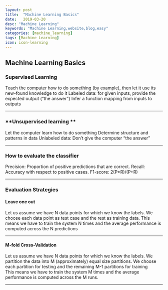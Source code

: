 ```yaml
---
layout: post
title:  "Machine Learning Basics"
date:   2019-03-20
desc: "Machine Learning"
keywords: "Machine Learning,website,blog,easy"
categories: [machine_learning]
tags: [Machine Learning]
icon: icon-learning
---
```

## Machine Learning Basics

### **Supervised Learning**

Teach the computer how to do something (by example), then let it use its new-found knowledge to do it
Labeled data: for given inputs, provide the expected output (“the answer”)
Infer a function mapping from inputs to outputs

***

### **Unsupervised learning **

Let the computer learn how to do something
Determine structure and patterns in data Unlabeled data: Don’t give the computer “the answer”

***

### **How to evaluate the classifier**

Precision: Proportion of positive predictions that are correct.
Recall: Accuracy with respect to positive cases.
F1-score:   2(P*R)/(P+R)

***

### **Evaluation Strategies**

#### Leave one out

Let us assume we have N data points for which we know the labels. We choose each data point as test case and the rest as training data. This means we have to train the system N times and the average performance is computed across the N predictions

***

#### M-fold Cross-Validation

Let us assume we have N data points for which we know the labels. We partition the data into M (approximately) equal size partitions. We choose each partition for testing and the remaining M-1 partitions for training  
This means we have to train the system M times and the average performance is computed across the M runs.

***

